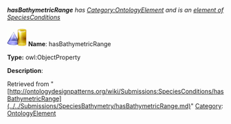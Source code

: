 ___hasBathymetricRange__ has [Category:OntologyElement](../../Category/OntologyElement.md "Category:OntologyElement") and is an [element of](../../Property/ElementOf.md "Property:ElementOf") [SpeciesConditions](../../Submissions/SpeciesConditions.md "Submissions:SpeciesConditions")_


  




[![ObjectProperty](../../images/thumb/c/c3/ObjectProperty.gif/45px-ObjectProperty.gif)](../../Image/ObjectProperty.gif.md "ObjectProperty")
__Name__: hasBathymetricRange 


__Type:__ owl:ObjectProperty 


__Description__: 





Retrieved from "[http://ontologydesignpatterns.org/wiki/Submissions:SpeciesConditions/hasBathymetricRange](../../Submissions/SpeciesBathymetry/hasBathymetricRange.md)"
 [Category](http://ontologydesignpatterns.org/wiki/Special:Categories "Special:Categories"): [OntologyElement](../../Category/OntologyElement.md "Category:OntologyElement")